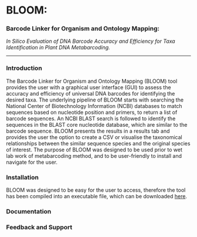 <h1>BLOOM: </h1>

<h3>
Barcode Linker for Organism and Ontology Mapping:
</h3>

<div>
<em>In Silico Evaluation of DNA Barcode Accuracy and Efficiency for Taxa Identification in Plant DNA Metabarcoding.</em>
</div>

<hr>



<h3>Introduction</h3>
<div>
The Barcode Linker for Organism and Ontology Mapping (BLOOM) tool provides the user with a graphical user interface (GUI) to assess the accuracy and efficiency of universal DNA barcodes for identifying the desired taxa. The underlying pipeline of BLOOM starts with searching the National Center of Biotechnology Information (NCBI) databases to match sequences based on nucleotide position and primers, to return a list of barcode sequences. An NCBI BLAST search is followed to identify the sequences in the BLAST core nucleotide database, which are similar to the barcode sequence. BLOOM presents the results in a results tab and provides the user the option to create a CSV or visualise the taxonomical relationships between the similar sequence species and the original species of interest. The purpose of BLOOM was designed to be used prior to wet lab work of metabarcoding method, and to be user-friendly to install and navigate for the user. 
</div>

<h3>Installation</h3>
BLOOM was designed to be easy for the user to access, therefore the tool has been compiled into an executable file, which can be downloaded <a href="https://github.com/ms2206/BLOOM/blob/main/BLOOM.exe">here</a>.


<h3>Documentation</h3>

<h3>Feedback and Support</h3>



